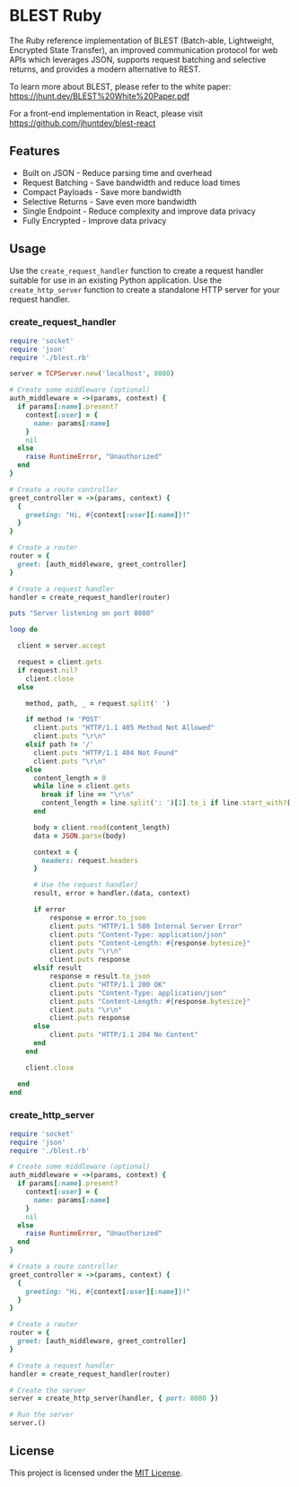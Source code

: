 # BLEST Ruby

The Ruby reference implementation of BLEST (Batch-able, Lightweight, Encrypted State Transfer), an improved communication protocol for web APIs which leverages JSON, supports request batching and selective returns, and provides a modern alternative to REST.

To learn more about BLEST, please refer to the white paper: https://jhunt.dev/BLEST%20White%20Paper.pdf

For a front-end implementation in React, please visit https://github.com/jhuntdev/blest-react

## Features

- Built on JSON - Reduce parsing time and overhead
- Request Batching - Save bandwidth and reduce load times
- Compact Payloads - Save more bandwidth
- Selective Returns - Save even more bandwidth
- Single Endpoint - Reduce complexity and improve data privacy
- Fully Encrypted - Improve data privacy

<!-- ## Installation

Install BLEST Python from PyPI.

```bash
python3 -m pip install blest
``` -->

## Usage

Use the `create_request_handler` function to create a request handler suitable for use in an existing Python application. Use the `create_http_server` function to create a standalone HTTP server for your request handler.

<!-- Use the `create_http_client` function to create a BLEST HTTP client. -->

### create_request_handler

```ruby
require 'socket'
require 'json'
require './blest.rb'

server = TCPServer.new('localhost', 8080)

# Create some middleware (optional)
auth_middleware = ->(params, context) {
  if params[:name].present?
    context[:user] = {
      name: params[:name]
    }
    nil
  else
    raise RuntimeError, "Unauthorized"
  end
}

# Create a route controller
greet_controller = ->(params, context) {
  {
    greeting: "Hi, #{context[:user][:name]}!"
  }
}

# Create a router
router = {
  greet: [auth_middleware, greet_controller]
}

# Create a request handler
handler = create_request_handler(router)

puts "Server listening on port 8080"

loop do

  client = server.accept

  request = client.gets
  if request.nil?
    client.close
  else

    method, path, _ = request.split(' ')

    if method != 'POST' 
      client.puts "HTTP/1.1 405 Method Not Allowed"
      client.puts "\r\n"
    elsif path != '/'
      client.puts "HTTP/1.1 404 Not Found"
      client.puts "\r\n"
    else
      content_length = 0
      while line = client.gets
        break if line == "\r\n"
        content_length = line.split(': ')[1].to_i if line.start_with?('Content-Length')
      end

      body = client.read(content_length)
      data = JSON.parse(body)

      context = {
        headers: request.headers
      }

      # Use the request handler]
      result, error = handler.(data, context)

      if error
          response = error.to_json
          client.puts "HTTP/1.1 500 Internal Server Error"
          client.puts "Content-Type: application/json"
          client.puts "Content-Length: #{response.bytesize}"
          client.puts "\r\n"
          client.puts response
      elsif result
          response = result.to_json
          client.puts "HTTP/1.1 200 OK"
          client.puts "Content-Type: application/json"
          client.puts "Content-Length: #{response.bytesize}"
          client.puts "\r\n"
          client.puts response
      else
          client.puts "HTTP/1.1 204 No Content"
      end
    end

    client.close

  end
end
```

### create_http_server

```ruby
require 'socket'
require 'json'
require './blest.rb'

# Create some middleware (optional)
auth_middleware = ->(params, context) {
  if params[:name].present?
    context[:user] = {
      name: params[:name]
    }
    nil
  else
    raise RuntimeError, "Unauthorized"
  end
}

# Create a route controller
greet_controller = ->(params, context) {
  {
    greeting: "Hi, #{context[:user][:name]}!"
  }
}

# Create a router
router = {
  greet: [auth_middleware, greet_controller]
}

# Create a request handler
handler = create_request_handler(router)

# Create the server
server = create_http_server(handler, { port: 8080 })

# Run the server
server.()
```

## License

This project is licensed under the [MIT License](LICENSE).